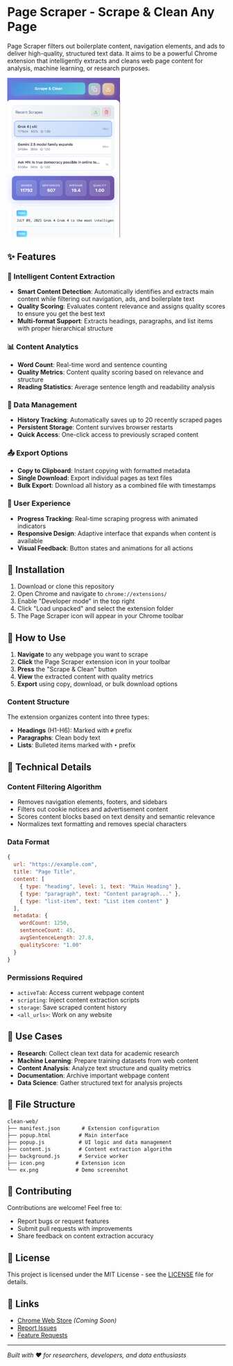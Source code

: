 # Page Scraper - Scrape & Clean Any Page

Page Scraper filters out boilerplate content, navigation elements, and ads to deliver high-quality, structured text data. It aims to be a powerful Chrome extension that intelligently extracts and cleans web page content for analysis, machine learning, or research purposes. 

<img src="ex.png" width="260" alt="Page Scraper Demo">

## ✨ Features

### 🧠 Intelligent Content Extraction
- **Smart Content Detection**: Automatically identifies and extracts main content while filtering out navigation, ads, and boilerplate text
- **Quality Scoring**: Evaluates content relevance and assigns quality scores to ensure you get the best text
- **Multi-format Support**: Extracts headings, paragraphs, and list items with proper hierarchical structure

### 📊 Content Analytics
- **Word Count**: Real-time word and sentence counting
- **Quality Metrics**: Content quality scoring based on relevance and structure
- **Reading Statistics**: Average sentence length and readability analysis

### 💾 Data Management
- **History Tracking**: Automatically saves up to 20 recently scraped pages
- **Persistent Storage**: Content survives browser restarts
- **Quick Access**: One-click access to previously scraped content

### 📤 Export Options
- **Copy to Clipboard**: Instant copying with formatted metadata
- **Single Download**: Export individual pages as text files
- **Bulk Export**: Download all history as a combined file with timestamps

### 🎨 User Experience
- **Progress Tracking**: Real-time scraping progress with animated indicators
- **Responsive Design**: Adaptive interface that expands when content is available
- **Visual Feedback**: Button states and animations for all actions

## 🚀 Installation

1. Download or clone this repository
2. Open Chrome and navigate to `chrome://extensions/`
3. Enable "Developer mode" in the top right
4. Click "Load unpacked" and select the extension folder
5. The Page Scraper icon will appear in your Chrome toolbar

## 📖 How to Use

1. **Navigate** to any webpage you want to scrape
2. **Click** the Page Scraper extension icon in your toolbar
3. **Press** the "Scrape & Clean" button
4. **View** the extracted content with quality metrics
5. **Export** using copy, download, or bulk download options

### Content Structure

The extension organizes content into three types:
- **Headings** (H1-H6): Marked with `#` prefix
- **Paragraphs**: Clean body text 
- **Lists**: Bulleted items marked with `•` prefix

## 🔧 Technical Details

### Content Filtering Algorithm
- Removes navigation elements, footers, and sidebars
- Filters out cookie notices and advertisement content
- Scores content blocks based on text density and semantic relevance
- Normalizes text formatting and removes special characters

### Data Format
```javascript
{
  url: "https://example.com",
  title: "Page Title",
  content: [
    { type: "heading", level: 1, text: "Main Heading" },
    { type: "paragraph", text: "Content paragraph..." },
    { type: "list-item", text: "List item content" }
  ],
  metadata: {
    wordCount: 1250,
    sentenceCount: 45,
    avgSentenceLength: 27.8,
    qualityScore: "1.00"
  }
}
```

### Permissions Required
- `activeTab`: Access current webpage content
- `scripting`: Inject content extraction scripts
- `storage`: Save scraped content history
- `<all_urls>`: Work on any website

## 🎯 Use Cases

- **Research**: Collect clean text data for academic research
- **Machine Learning**: Prepare training datasets from web content
- **Content Analysis**: Analyze text structure and quality metrics
- **Documentation**: Archive important webpage content
- **Data Science**: Gather structured text for analysis projects

## 📁 File Structure

```
clean-web/
├── manifest.json       # Extension configuration
├── popup.html         # Main interface
├── popup.js           # UI logic and data management
├── content.js         # Content extraction algorithm
├── background.js      # Service worker
├── icon.png          # Extension icon
└── ex.png            # Demo screenshot
```

## 🤝 Contributing

Contributions are welcome! Feel free to:
- Report bugs or request features
- Submit pull requests with improvements
- Share feedback on content extraction accuracy

## 📄 License

This project is licensed under the MIT License - see the [LICENSE](LICENSE) file for details.

## 🔗 Links

- [Chrome Web Store](#) *(Coming Soon)*
- [Report Issues](#)
- [Feature Requests](#)

---

*Built with ❤️ for researchers, developers, and data enthusiasts*
